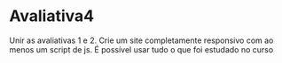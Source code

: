 # Avaliativa4
 Unir as avaliativas 1 e 2. Crie um site completamente responsivo com ao menos um script de js. É possível usar tudo o que foi estudado no curso
